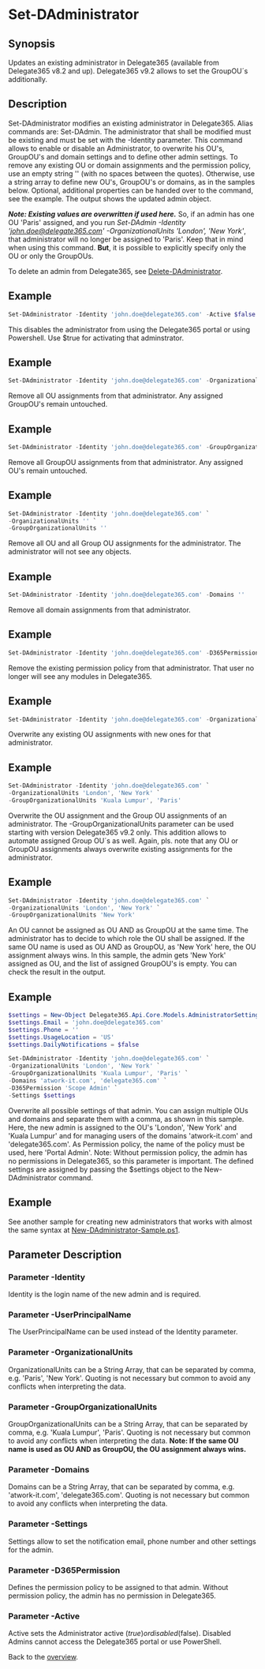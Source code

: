 # Set-DAdministrator

## Synopsis
Updates an existing administrator in Delegate365 (available from Delegate365 v8.2 and up). Delegate365 v9.2 allows to set the GroupOU´s additionally.

## Description
Set-DAdministrator modifies an existing administrator in Delegate365. Alias commands are: Set-DAdmin.
The administrator that shall be modified must be existing and must be set with the -Identity parameter.
This command allows to enable or disable an Administrator, to overwrite his OU's, GroupOU's and domain settings and to define other admin settings.
To remove any existing OU or domain assignments and the permission policy, use an empty string '' (with no spaces between the quotes).
Otherwise, use a string array to define new OU's, GroupOU's or domains, as in the samples below.
Optional, additional properties can be handed over to the command, see the example.
The output shows the updated admin object.

***Note: Existing values are overwritten if used here.***
So, if an admin has one OU 'Paris' assigned, and you run _Set-DAdmin -Identity 'john.doe@delegate365.com' -OrganizationalUnits 'London', 'New York'_, that administrator will no longer be assigned to 'Paris'. Keep that in mind when using this command.
**But**, it is possible to explicitly specify only the OU or only the GroupOUs.

To delete an admin from Delegate365, see [Delete-DAdministrator](./Delete-DAdministrator.md).

## Example
```powershell
Set-DAdministrator -Identity 'john.doe@delegate365.com' -Active $false
```
This disables the administrator from using the Delegate365 portal or using Powershell. Use $true for activating that adminstrator.

## Example
```powershell
Set-DAdministrator -Identity 'john.doe@delegate365.com' -OrganizationalUnits ''
```
Remove all OU assignments from that administrator. Any assigned GroupOU's remain untouched.

## Example
```powershell
Set-DAdministrator -Identity 'john.doe@delegate365.com' -GroupOrganizationalUnits ''
```
Remove all GroupOU assignments from that administrator. Any assigned OU's remain untouched.

## Example
```powershell
Set-DAdministrator -Identity 'john.doe@delegate365.com' `
-OrganizationalUnits '' `
-GroupOrganizationalUnits ''
```
Remove all OU and all Group OU assignments for the administrator. The administrator will not see any objects.

## Example
```powershell
Set-DAdministrator -Identity 'john.doe@delegate365.com' -Domains ''
```
Remove all domain assignments from that administrator.

## Example
```powershell
Set-DAdministrator -Identity 'john.doe@delegate365.com' -D365Permission ''
```
Remove the existing permission policy from that administrator. That user no longer will see any modules in Delegate365.

## Example
```powershell
Set-DAdministrator -Identity 'john.doe@delegate365.com' -OrganizationalUnits 'Paris', 'New York', 'Kuala Lumpur'
```
Overwrite any existing OU assignments with new ones for that administrator.

## Example
```powershell
Set-DAdministrator -Identity 'john.doe@delegate365.com' `
-OrganizationalUnits 'London', 'New York' `
-GroupOrganizationalUnits 'Kuala Lumpur', 'Paris'
```
Overwrite the OU assignment and the Group OU assignments of an administrator. The -GroupOrganizationalUnits parameter can be used starting with version Delegate365 v9.2 only. This addition allows to automate assigned Group OU´s as well. Again, pls. note that any OU or GroupOU assignments always overwrite existing assignments for the administrator.

## Example
```powershell
Set-DAdministrator -Identity 'john.doe@delegate365.com' `
-OrganizationalUnits 'London', 'New York' `
-GroupOrganizationalUnits 'New York'
```
An OU cannot be assigned as OU AND as GroupOU at the same time. The administrator has to decide to which role the OU shall be assigned. If the same OU name is used as OU AND as GroupOU, as 'New York' here, the OU assignment always wins. In this sample, the admin gets 'New York' assigned as OU, and the list of assigned GroupOU's is empty. You can check the result in the output.

## Example
```powershell
$settings = New-Object Delegate365.Api.Core.Models.AdministratorSettings
$settings.Email = 'john.doe@delegate365.com'
$settings.Phone = ''
$settings.UsageLocation = 'US'
$settings.DailyNotifications = $false

Set-DAdministrator -Identity 'john.doe@delegate365.com' `
-OrganizationalUnits 'London', 'New York' `
-GroupOrganizationalUnits 'Kuala Lumpur', 'Paris' `
-Domains 'atwork-it.com', 'delegate365.com' `
-D365Permission 'Scope Admin' `
-Settings $settings
```
Overwrite all possible settings of that admin.
You can assign multiple OUs and domains and separate them with a comma, as shown in this sample. Here, the new admin is assigned to the OU's 'London', 'New York' and 'Kuala Lumpur' and for managing users of the domains 'atwork-it.com' and 'delegate365.com'. As Permission policy, the name of the policy must be used, here 'Portal Admin'. Note: Without permission policy, the admin has no permissions in Delegate365, so this parameter is important. The defined settings are assigned by passing the $settings object to the New-DAdministrator command.

## Example
See another sample for creating new administrators that works with almost the same syntax at [New-DAdministrator-Sample.ps1](./Samples/New-DAdministrator-Sample.ps1).

## Parameter Description
### Parameter -Identity
Identity is the login name of the new admin and is required.
### Parameter -UserPrincipalName
The UserPrincipalName can be used instead of the Identity parameter.
### Parameter -OrganizationalUnits
OrganizationalUnits can be a String Array, that can be separated by comma, e.g. 'Paris', 'New York'. Quoting is not necessary but common to avoid any conflicts when interpreting the data.
### Parameter -GroupOrganizationalUnits
GroupOrganizationalUnits can be a String Array, that can be separated by comma, e.g. 'Kuala Lumpur', 'Paris'. Quoting is not necessary but common to avoid any conflicts when interpreting the data.
**Note: If the same OU name is used as OU AND as GroupOU, the OU assignment always wins.**

### Parameter -Domains
Domains can be a String Array, that can be separated by comma, e.g. 'atwork-it.com', 'delegate365.com'. Quoting is not necessary but common to avoid any conflicts when interpreting the data.
### Parameter -Settings
Settings allow to set the notification email, phone number and other settings for the admin.
### Parameter -D365Permission
Defines the permission policy to be assigned to that admin. Without permission policy, the admin has no permission in Delegate365.
### Parameter -Active
Active sets the Administrator active ($true) or disabled ($false). Disabled Admins cannot access the Delegate365 portal or use PowerShell. 

Back to the [overview](https://github.com/delegate365/PowerShell).
